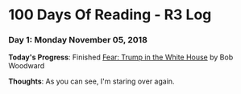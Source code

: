 # 100 Days Of Reading - R3 Log

### Day 1: Monday November 05, 2018

**Today's Progress**:  Finished [Fear: Trump in the White House](https://www.amazon.com/Fear-Trump-White-Bob-Woodward/dp/1501175513/ref=sr_1_3?ie=UTF8&qid=1541455374&sr=8-3&keywords=fear) by Bob Woodward

**Thoughts**:  As you can see, I'm staring over again.

